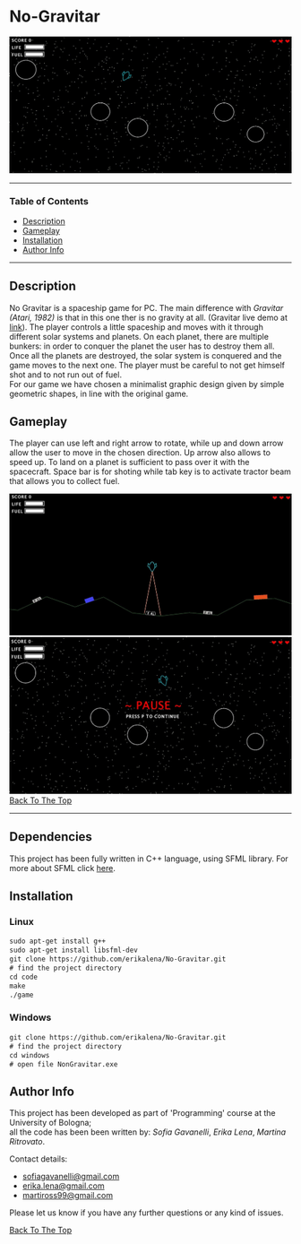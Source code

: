# No-Gravitar

![](images/background.jpg)

---

### Table of Contents

- [Description](#description)
- [Gameplay](#gameplay)
- [Installation](#installation)
- [Author Info](#author-info)

---

## Description

No Gravitar is a spaceship game for PC. The main difference with *Gravitar (Atari, 1982)* is that in this one ther is no gravity at all. 
(Gravitar live demo at [link](https://my.ign.com/atari/gravitar)).
The player controls a little spaceship and moves with it through different solar systems and planets. On each planet, there are multiple bunkers: in order to conquer the planet the user has to destroy them all. Once all the planets are destroyed, the solar system is conquered and the game moves to the next one.
The player must be careful to not get himself shot and to not run out of fuel.   
For our game we have chosen a minimalist graphic design given by simple geometric shapes, in line with the original game.

## Gameplay

The player can use left and right arrow to rotate, while up and down arrow allow the user to move in the chosen direction. Up arrow also allows to speed up. 
To land on a planet is sufficient to pass over it with the spacecraft. Space bar is for shoting while tab key is to activate tractor beam that allows you to collect fuel.

![](images/fuel.jpg) ![](images/pause.jpg)
[Back To The Top](#No-Gravitar)


---

## Dependencies

This project has been fully written in C++ language, using SFML library. For more about SFML click [here](https://www.sfml-dev.org/).

## Installation

### Linux
```
sudo apt-get install g++
sudo apt-get install libsfml-dev
git clone https://github.com/erikalena/No-Gravitar.git
# find the project directory 
cd code
make
./game
```

### Windows
```
git clone https://github.com/erikalena/No-Gravitar.git
# find the project directory 
cd windows
# open file NonGravitar.exe
```

## Author Info

This project has been developed as part of 'Programming' course at the University of Bologna;<br>
all the code has been been written by: *Sofia Gavanelli*, *Erika Lena*, *Martina Ritrovato*.

Contact details:
- sofiagavanelli@gmail.com
- erika.lena@gmail.com
- martiross99@gmail.com

Please let us know if you have any further questions or any kind of issues.

[Back To The Top](#No-Gravitar)
